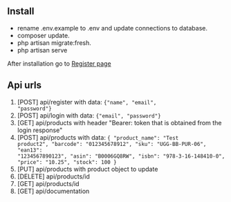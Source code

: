 ## Install
- rename .env.example to .env and update connections to database.
- composer update.
- php artisan migrate:fresh.
- php artisan serve

After installation go to [Register page](http://127.0.0.1/api/register)

## Api urls
1. [POST] api/register with data: <code>{"name", "email", "password"}</code>
2. [POST] api/login with data: <code>{"email", "password"}</code>
3. [GET] api/products with header "Bearer: token that is obtained from the login response"
4. [POST] api/products with data: <code>{
   "product_name": "Test product2",
   "barcode": "012345678912",
   "sku": "UGG-BB-PUR-06",
   "ean13": "1234567890123",
   "asin": "B0006GQ8RW",
   "isbn": "978-3-16-148410-0",
   "price": "10.25",
   "stock": 100
   }</code>
5. [PUT] api/products with product object to update
6. [DELETE] api/products/id
7. [GET] api/products/id
8. [GET] api/documentation
